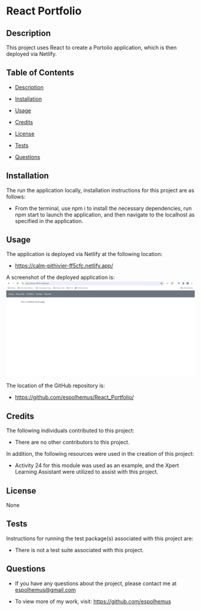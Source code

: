 # React Portfolio

## Description
 
This project uses React to create a Portolio application, which is then deployed via Netlify.
 
## Table of Contents

- [Description](#description)

- [Installation](#installation)

- [Usage](#usage)

- [Credits](#credits)

- [License](#license)

- [Tests](#tests)

- [Questions](#questions)

## Installation
  The run the application locally, installation instructions for this project are as follows:
  - From the terminal, use npm i to install the necessary dependencies, run npm start to launch the application, and then navigate to the localhost as specified in the application.

## Usage
  The application is deployed via Netlify at the following location:
  - https://calm-pithivier-ff5cfc.netlify.app/

  A screenshot of the deployed application is:
  ![Deployed Application Screenshot](/assets/images/deployed_screenshot.png)
  
  The location of the GitHub repository is:
  - https://github.com/espolhemus/React_Portfolio/

## Credits
  The following individuals contributed to this project:

  - There are no other contributors to this project.

  In addition, the following resources were used in the creation of this project:

  -  Activity 24 for this module was used as an example, and the Xpert Learning Assistant were utilized to assist with this project.

## License
 None

## Tests
 Instructions for running the test package(s) associated with this project are:
 - There is not a test suite associated with this project.

## Questions

  - If you have any questions about the project, please contact me at espolhemus@gmail.com

  - To view more of my work, visit: https://github.com/espolhemus
